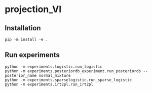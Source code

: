 # projection_VI

## Installation
```
pip -m install -e .
```

## Run experiments
```
python -m experiments.logistic.run_logistic
python -m experiments.posteriordb_experiment.run_posteriordb --posterior_name normal_mixture
python -m experiments.sparselogistic.run_sparse_logistic
python -m experiments.irt2pl.run_irt2pl
```